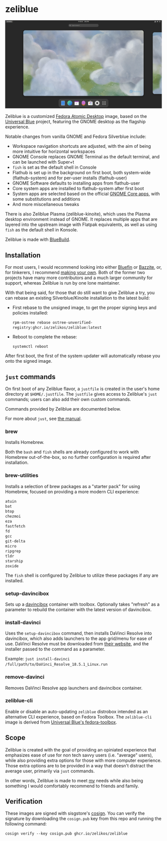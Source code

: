 # zeliblue

![Zeliblue Desktop](/repo_content/desktop1.webp?raw=true)

Zeliblue is a customized [Fedora Atomic Desktop](https://fedoraproject.org/atomic-desktops/) image, based on the [Universal Blue](http://universal-blue.org/) project, featuring the GNOME desktop as the flagship experience.

Notable changes from vanilla GNOME and Fedora Silverblue include:

- Workspace navigation shortcuts are adjusted, with the aim of being more intuitive for horizontal workspaces
- GNOME Console replaces GNOME Terminal as the default terminal, and can be launched with Super+t
- `fish` is set as the default shell in Console
- Flathub is set up in the background on first boot, both system-wide (flathub-system) and for per-user installs (flathub-user)
- GNOME Software defaults to installing apps from flathub-user
- Core system apps are installed to flathub-system after first boot
- System apps are selected based on the official [GNOME Core apps](https://apps.gnome.org/), with some substitutions and additions
- And more miscellaneous tweaks

There is also Zeliblue Plasma (zeliblue-kinoite), which uses the Plasma desktop environment instead of GNOME. It replaces multiple apps that are layered into the upstream image with Flatpak equivalents, as well as using `fish` as the default shell in Konsole.

Zeliblue is made with [BlueBuild](https://blue-build.org/).

## Installation

For most users, I would recommend looking into either [Bluefin](https://projectbluefin.io/) or [Bazzite](https://bazzite.gg/), or, for tinkerers, I recommend [making your own](https://blue-build.org/learn/getting-started/). Both of the former two projects have many more contributors and a much larger community for support, whereas Zeliblue is run by one lone maintainer.

With that being said, for those that do still want to give Zeliblue a try, you can rebase an existing Silverblue/Kinoite installation to the latest build:

- First rebase to the unsigned image, to get the proper signing keys and policies installed:
  ```
  rpm-ostree rebase ostree-unverified-registry:ghcr.io/zelikos/zeliblue:latest
  ```
- Reboot to complete the rebase:
  ```
  systemctl reboot
  ```

After first boot, the first of the system updater will automatically rebase you onto the signed image.

## `just` commands

On first boot of any Zeliblue flavor, a `justfile` is created in the user's home directory at `$HOME/.justfile`. The `justfile` gives access to Zeliblue's `just` commands; users can also add their own custom commands.

Commands provided by Zeliblue are documented below.

For more about `just`, see [the manual](https://just.systems/man/en/).

### brew

Installs Homebrew.

Both the `bash` and `fish` shells are already configured to work with Homebrew out-of-the-box, so no further configuration is required after installation.

### brew-utilities

Installs a selection of brew packages as a "starter pack" for using Homebrew, focused on providing a more modern CLI experience:

```
atuin
bat
btop
chezmoi
eza
fastfetch
fd
gcc
git-delta
micro
ripgrep
tldr
starship
zoxide
```

The `fish` shell is configured by Zeliblue to utilize these packages if any are installed.

### setup-davincibox

Sets up a [davincibox](https://github.com/zelikos/davincibox) container with toolbox. Optionally takes "refresh" as a parameter to rebuild the container with the latest version of davincibox.

### install-davinci

Uses the `setup-davincibox` command, then installs DaVinci Resolve into davincibox, which also adds launchers to the app grid/menu for ease of use. DaVinci Resolve must be downloaded from [their website](https://www.blackmagicdesign.com/products/davinciresolve), and the installer passed to the command as a parameter.

Example: `just install-davinci /full/path/to/DaVinci_Resolve_18.5.1_Linux.run`

### remove-davinci

Removes DaVinci Resolve app launchers and davincibox container.

### zeliblue-cli

Enable or disable an auto-updating `zeliblue` distrobox intended as an alternative CLI experience, based on Fedora Toolbox. The `zeliblue-cli` image is derived from [Universal Blue's fedora-toolbox](https://github.com/ublue-os/toolboxes).

## Scope

Zeliblue is created with the goal of providing an opiniated experience that emphasizes ease of use for non tech savvy users (i.e. "average" users), while also providing extra options for those with more computer experience. Those extra options are to be provided in a way that doesn't distract the average user, primarily via `just` commands.

In other words, Zeliblue is made to meet [my](https://github.com/zelikos) needs while also being something I would comfortably recommend to friends and family.

## Verification

These images are signed with sisgstore's [cosign](https://docs.sigstore.dev/cosign/overview/). You can verify the signature by downloading the `cosign.pub` key from this repo and running the following command:

    cosign verify --key cosign.pub ghcr.io/zelikos/zeliblue
